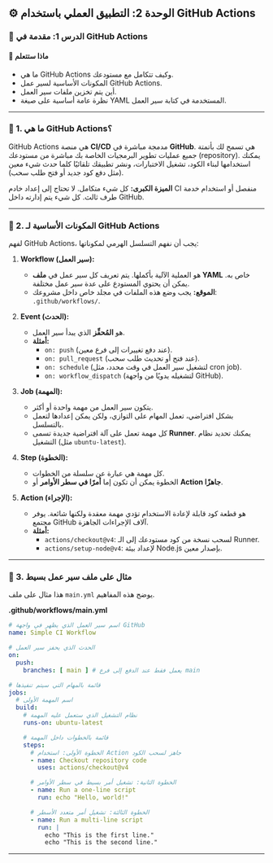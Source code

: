 ## ⚙️ الوحدة 2: التطبيق العملي باستخدام GitHub Actions

### 📘 الدرس 1: مقدمة في GitHub Actions

#### 🧠 **ماذا ستتعلم**
* ما هي GitHub Actions وكيف تتكامل مع مستودعك.
* المكونات الأساسية لسير عمل GitHub Actions.
* أين يتم تخزين ملفات سير العمل.
* نظرة عامة أساسية على صيغة YAML المستخدمة في كتابة سير العمل.

---
### 🤔 1. ما هي GitHub Actions؟
GitHub Actions هي منصة **CI/CD** مدمجة مباشرة في **GitHub**. هي تسمح لك بأتمتة جميع عمليات تطوير البرمجيات الخاصة بك مباشرة من مستودعك (repository). يمكنك استخدامها لبناء الكود، تشغيل الاختبارات، ونشر تطبيقك تلقائيًا كلما حدث شيء معين (مثل دفع كود جديد أو فتح طلب سحب).

**الميزة الكبرى:** كل شيء متكامل. لا تحتاج إلى إعداد خادم CI منفصل أو استخدام خدمة طرف ثالث. كل شيء يتم إدارته داخل GitHub.

---
### 🧩 2. المكونات الأساسية لـ GitHub Actions
لفهم GitHub Actions، يجب أن نفهم التسلسل الهرمي لمكوناتها:

1.  **Workflow (سير العمل):**
    * هو العملية الآلية بأكملها. يتم تعريف كل سير عمل في **ملف YAML** خاص به. يمكن أن يحتوي المستودع على عدة سير عمل مختلفة.
    * **الموقع:** يجب وضع هذه الملفات في مجلد خاص داخل مشروعك: `.github/workflows/`.

2.  **Event (الحدث):**
    * هو **المُحفِّز** الذي يبدأ سير العمل.
    * **أمثلة:**
        * `on: push` (عند دفع تغييرات إلى فرع معين).
        * `on: pull_request` (عند فتح أو تحديث طلب سحب).
        * `on: schedule` (لتشغيل سير العمل في وقت محدد، مثل cron job).
        * `on: workflow_dispatch` (لتشغيله يدويًا من واجهة GitHub).

3.  **Job (المهمة):**
    * يتكون سير العمل من مهمة واحدة أو أكثر.
    * بشكل افتراضي، تعمل المهام على التوازي، ولكن يمكن إعدادها لتعمل بالتسلسل.
    * كل مهمة تعمل على آلة افتراضية جديدة تسمى **Runner**. يمكنك تحديد نظام التشغيل (مثل `ubuntu-latest`).

4.  **Step (الخطوة):**
    * كل مهمة هي عبارة عن سلسلة من الخطوات.
    * الخطوة يمكن أن تكون إما **أمرًا في سطر الأوامر** أو **Action جاهزًا**.

5.  **Action (الإجراء):**
    * هو قطعة كود قابلة لإعادة الاستخدام تؤدي مهمة معقدة ولكنها شائعة. يوفر مجتمع GitHub آلاف الإجراءات الجاهزة.
    * **أمثلة:**
        * `actions/checkout@v4`: لسحب نسخة من كود مستودعك إلى الـ Runner.
        * `actions/setup-node@v4`: لإعداد بيئة Node.js بإصدار معين.

---
### 📝 3. مثال على ملف سير عمل بسيط
هذا مثال على ملف `main.yml` يوضح هذه المفاهيم.

**.github/workflows/main.yml**
```yaml
# اسم سير العمل الذي يظهر في واجهة GitHub
name: Simple CI Workflow

# الحدث الذي يحفز سير العمل
on:
  push:
    branches: [ main ] # يعمل فقط عند الدفع إلى فرع main

# قائمة بالمهام التي سيتم تنفيذها
jobs:
  # اسم المهمة الأولى
  build:
    # نظام التشغيل الذي ستعمل عليه المهمة
    runs-on: ubuntu-latest

    # قائمة بالخطوات داخل المهمة
    steps:
      # الخطوة الأولى: استخدام Action جاهز لسحب الكود
      - name: Checkout repository code
        uses: actions/checkout@v4

      # الخطوة الثانية: تشغيل أمر بسيط في سطر الأوامر
      - name: Run a one-line script
        run: echo "Hello, world!"

      # الخطوة الثالثة: تشغيل أمر متعدد الأسطر
      - name: Run a multi-line script
        run: |
          echo "This is the first line."
          echo "This is the second line."
```
---
